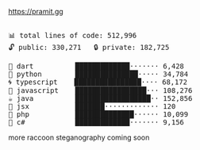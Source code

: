 <!--
**pmazumder3927/pmazumder3927** is a ✨ _special_ ✨ repository because its `README.md` (this file) appears on your GitHub profile.

Here are some ideas to get you started:

- 🔭 I’m currently working on ...
- 🌱 I’m currently learning ...
- 👯 I’m looking to collaborate on ...
- 🤔 I’m looking for help with ...
- 💬 Ask me about ...
- 📫 How to reach me: ...
- 😄 Pronouns: ...
- ⚡ Fun fact: ...
-->
https://pramit.gg
 <!-- LANGUAGES BREAKDOWN START -->
<pre><code style="font-family: monospace; font-size: 14px;">
📊 total lines of code: 512,996
🔓 public: 330,271   🔒 private: 182,725

🎯 dart          █████████████······· 6,428
🐍 python        ███████████████····· 34,784
🌀 typescript    ████████████████···· 68,172
💛 javascript    █████████████████··· 108,276
☕ java          ██████████████████·· 152,856
🎨 jsx           ███████············· 120
🐘 php           ██████████████······ 10,099
🔧 c#            █████████████······· 9,156
</code></pre>
 <!-- LANGUAGES BREAKDOWN END -->
more raccoon steganography coming soon
